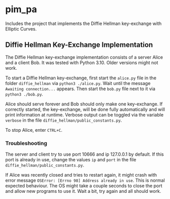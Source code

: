 # pim_pa
Includes the project that implements the Diffie Hellman key-exchange with Elliptic Curves.

## Diffie Hellman Key-Exchange Implementation
The Diffie Hellman key-exchange implementation consists of a server Alice and a client Bob.
It was tested with Python 3.10.
Older versions might not work.

To start a Diffie Hellman key-exchange, first start the `alice.py` file in the folder `diffie_hellman` via `python3 ./alice.py`.
Wait until the message `Awaiting connection...` appears.
Then start the `bob.py` file next to it via `python3 ./bob.py`.

Alice should serve forever and Bob should only make one key-exchange.
If correctly started, the key-exchange, will be done fully automatically and will print information at runtime.
Verbose output can be toggled via the variable `verbose` in the file `diffie_hellman/public_constants.py`.

To stop Alice, enter `CTRL+C`.

### Troubleshooting

The server and client try to use port 10666 and ip 127.0.0.1 by default.
If this port is already in use, change the values `ip` and `port` in the file `diffie_hellman/public_constants.py`.

If Alice was recently closed and tries to restart again, it might crash with error message `OSError: [Errno 98] Address already in use`.
This is normal expected behaviour.
The OS might take a couple seconds to close the port and allow new programs to use it.
Wait a bit, try again and all should work.